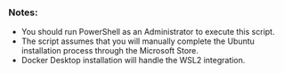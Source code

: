 ### Notes:
- You should run PowerShell as an Administrator to execute this script.
- The script assumes that you will manually complete the Ubuntu installation process through the Microsoft Store.
- Docker Desktop installation will handle the WSL2 integration.
